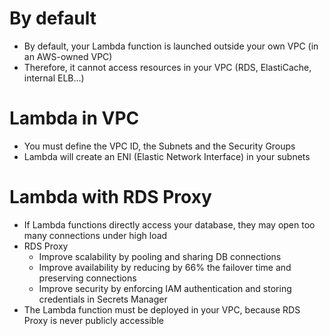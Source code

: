 # By default

- By default, your Lambda function is launched outside your own VPC (in an AWS-owned VPC)
- Therefore, it cannot access resources in your VPC (RDS, ElastiCache, internal ELB…)

# Lambda in VPC

- You must define the VPC ID, the Subnets and the Security Groups
- Lambda will create an ENI (Elastic Network Interface) in your subnets

# Lambda with RDS Proxy

- If Lambda functions directly access your database, they may open too many connections under high load
- RDS Proxy
  - Improve scalability by pooling and sharing DB connections
  - Improve availability by reducing by 66% the failover time and preserving connections
  - Improve security by enforcing IAM authentication and storing credentials in Secrets Manager
- The Lambda function must be deployed in your VPC, because RDS Proxy is never publicly accessible
